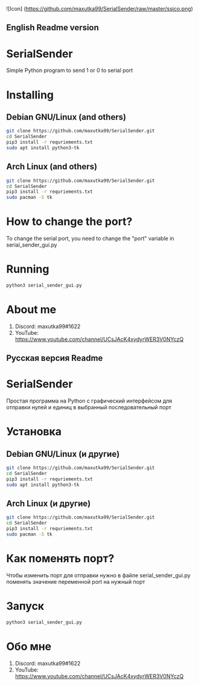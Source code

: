 ![Icon] (https://github.com/maxutka99/SerialSender/raw/master/ssico.png)
## English Readme version

# SerialSender
Simple Python program to send 1 or 0 to serial port
# Installing
## Debian GNU/Linux (and others)
```bash
git clone https://github.com/maxutka99/SerialSender.git
cd SerialSender
pip3 install -r requriements.txt
sudo apt install python3-tk
```
## Arch Linux (and others)
```bash
git clone https://github.com/maxutka99/SerialSender.git
cd SerialSender
pip3 install -r requriements.txt
sudo pacman -S tk
```

# How to change the port?
To change the serial port, you need to change the "port" variable in serial_sender_gui.py

# Running
```bash
python3 serial_sender_gui.py
```

# About me
1. Discord: maxutka99#1622
2. YouTube: https://www.youtube.com/channel/UCsJAcK4xydyrWER3V0NYczQ

## Русская версия Readme

# SerialSender
Простая программа на Python с графический интерфейсом для отправки нулей и единиц в выбранный последовательный порт
# Установка
## Debian GNU/Linux (и другие)
```bash
git clone https://github.com/maxutka99/SerialSender.git
cd SerialSender
pip3 install -r requriements.txt
sudo apt install python3-tk
```
## Arch Linux (и другие)
```bash
git clone https://github.com/maxutka99/SerialSender.git
cd SerialSender
pip3 install -r requriements.txt
sudo pacman -S tk
```

# Как поменять порт?
Чтобы изменить порт для отправки нужно в файле serial_sender_gui.py поменять значение переменной port на нужный порт

# Запуск
```bash
python3 serial_sender_gui.py
```

# Обо мне

1. Discord: maxutka99#1622
2. YouTube: https://www.youtube.com/channel/UCsJAcK4xydyrWER3V0NYczQ

 
